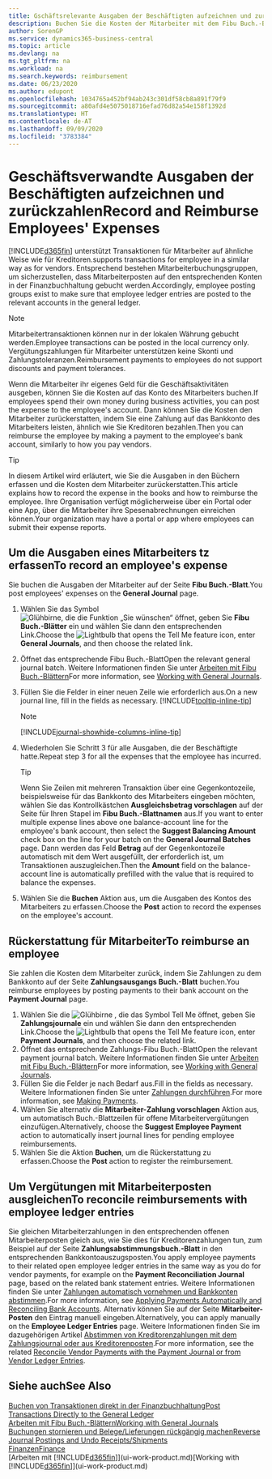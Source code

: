```yaml
---
title: Gschäftsrelevante Ausgaben der Beschäftigten aufzeichnen und zurückzahlen | Microsoft Docs
description: Buchen Sie die Kosten der Mitarbeiter mit dem Fibu Buch.-Blatt zu dem Konto und buchen Sie später die Zahlung an das Bankkonto des Mitarbeiters, dem die geschäftsverwandten Ausgaben zurückzuerstatten sind.
author: SorenGP
ms.service: dynamics365-business-central
ms.topic: article
ms.devlang: na
ms.tgt_pltfrm: na
ms.workload: na
ms.search.keywords: reimbursement
ms.date: 06/23/2020
ms.author: edupont
ms.openlocfilehash: 1034765a452bf94ab243c301df58cb8a891f79f9
ms.sourcegitcommit: a80afd4e5075018716efad76d82a54e158f1392d
ms.translationtype: HT
ms.contentlocale: de-AT
ms.lasthandoff: 09/09/2020
ms.locfileid: "3783384"
---
```

# <a name="record-and-reimburse-employees-expenses"></a><span data-ttu-id="0a0c2-103">Geschäftsverwandte Ausgaben der Beschäftigten aufzeichnen und zurückzahlen</span><span class="sxs-lookup"><span data-stu-id="0a0c2-103">Record and Reimburse Employees' Expenses</span></span>

[!INCLUDE[d365fin](includes/d365fin_md.md)] <span data-ttu-id="0a0c2-104">unterstützt Transaktionen für Mitarbeiter auf ähnliche Weise wie für Kreditoren.</span><span class="sxs-lookup"><span data-stu-id="0a0c2-104">supports transactions for employee in a similar way as for vendors.</span></span> <span data-ttu-id="0a0c2-105">Entsprechend bestehen Mitarbeiterbuchungsgruppen, um sicherzustellen, dass Mitarbeiterposten auf den entsprechenden Konten in der Finanzbuchhaltung gebucht werden.</span><span class="sxs-lookup"><span data-stu-id="0a0c2-105">Accordingly, employee posting groups exist to make sure that employee ledger entries are posted to the relevant accounts in the general ledger.</span></span>

> [!NOTE]  
> <span data-ttu-id="0a0c2-106">Mitarbeitertransaktionen können nur in der lokalen Währung gebucht werden.</span><span class="sxs-lookup"><span data-stu-id="0a0c2-106">Employee transactions can be posted in the local currency only.</span></span> <span data-ttu-id="0a0c2-107">Vergütungszahlungen für Mitarbeiter unterstützen keine Skonti und Zahlungstoleranzen.</span><span class="sxs-lookup"><span data-stu-id="0a0c2-107">Reimbursement payments to employees do not support discounts and payment tolerances.</span></span>

<span data-ttu-id="0a0c2-108">Wenn die Mitarbeiter ihr eigenes Geld für die Geschäftsaktivitäten ausgeben, können Sie die Kosten auf das Konto des Mitarbeiters buchen.</span><span class="sxs-lookup"><span data-stu-id="0a0c2-108">If employees spend their own money during business activities, you can post the expense to the employee's account.</span></span> <span data-ttu-id="0a0c2-109">Dann können Sie die Kosten den Mitarbeiter zurückerstatten, indem Sie eine Zahlung auf das  Bankkonto des Mitarbeiters leisten, ähnlich wie Sie Kreditoren bezahlen.</span><span class="sxs-lookup"><span data-stu-id="0a0c2-109">Then you can reimburse the employee by making a payment to the employee's bank account, similarly to how you pay vendors.</span></span>  

> [!TIP]
> <span data-ttu-id="0a0c2-110">In diesem Artikel wird erläutert, wie Sie die Ausgaben in den Büchern erfassen und die Kosten dem Mitarbeiter zurückerstatten.</span><span class="sxs-lookup"><span data-stu-id="0a0c2-110">This article explains how to record the expense in the books and how to reimburse the employee.</span></span> <span data-ttu-id="0a0c2-111">Ihre Organisation verfügt möglicherweise über ein Portal oder eine App, über die Mitarbeiter ihre Spesenabrechnungen einreichen können.</span><span class="sxs-lookup"><span data-stu-id="0a0c2-111">Your organization may have a portal or app where employees can submit their expense reports.</span></span>

## <a name="to-record-an-employees-expense"></a><span data-ttu-id="0a0c2-112">Um die Ausgaben eines Mitarbeiters tz erfassen</span><span class="sxs-lookup"><span data-stu-id="0a0c2-112">To record an employee's expense</span></span>
<span data-ttu-id="0a0c2-113">Sie buchen die Ausgaben der Mitarbeiter auf der Seite **Fibu Buch.-Blatt**.</span><span class="sxs-lookup"><span data-stu-id="0a0c2-113">You post employees' expenses on the **General Journal** page.</span></span>
1. <span data-ttu-id="0a0c2-114">Wählen Sie das Symbol ![Glühbirne, die die Funktion „Sie wünschen“ öffnet](media/ui-search/search_small.png "Tell Me-Funktion"), geben Sie **Fibu Buch.-Blätter** ein und wählen Sie dann den entsprechenden Link.</span><span class="sxs-lookup"><span data-stu-id="0a0c2-114">Choose the ![Lightbulb that opens the Tell Me feature](media/ui-search/search_small.png "Tell me what you want to do") icon, enter **General Journals**, and then choose the related link.</span></span>
2. <span data-ttu-id="0a0c2-115">Öffnet das entsprechende Fibu Buch.-Blatt</span><span class="sxs-lookup"><span data-stu-id="0a0c2-115">Open the relevant general journal batch.</span></span> <span data-ttu-id="0a0c2-116">Weitere Informationen finden Sie unter [Arbeiten mit Fibu Buch.-Blättern](ui-work-general-journals.md)</span><span class="sxs-lookup"><span data-stu-id="0a0c2-116">For more information, see [Working with General Journals](ui-work-general-journals.md).</span></span>
3. <span data-ttu-id="0a0c2-117">Füllen Sie die Felder in einer neuen Zeile wie erforderlich aus.</span><span class="sxs-lookup"><span data-stu-id="0a0c2-117">On a new journal line, fill in the fields as necessary.</span></span> [!INCLUDE[tooltip-inline-tip](includes/tooltip-inline-tip_md.md)]    

    > [!NOTE]
    > [!INCLUDE[journal-showhide-columns-inline-tip](includes/journal-showhide-columns-inline-tip.md)]
4. <span data-ttu-id="0a0c2-118">Wiederholen Sie Schritt 3 für alle Ausgaben, die der Beschäftigte hatte.</span><span class="sxs-lookup"><span data-stu-id="0a0c2-118">Repeat step 3 for all the expenses that the employee has incurred.</span></span>

    > [!TIP]  
    > <span data-ttu-id="0a0c2-119">Wenn Sie Zeilen mit mehreren Transaktion über eine Gegenkontozeile, beispielsweise für das Bankkonto des Mitarbeiters eingeben möchten, wählen Sie das Kontrollkästchen **Ausgleichsbetrag vorschlagen** auf der Seite für Ihren Stapel im **Fibu Buch.-Blattnamen** aus.</span><span class="sxs-lookup"><span data-stu-id="0a0c2-119">If you want to enter multiple expense lines above one balance-account line for the employee's bank account, then select the **Suggest Balancing Amount** check box on the line for your batch on the **General Journal Batches** page.</span></span> <span data-ttu-id="0a0c2-120">Dann werden das Feld **Betrag** auf der Gegenkontozeile automatisch mit dem Wert ausgefüllt, der erforderlich ist, um Transaktionen auszugleichen.</span><span class="sxs-lookup"><span data-stu-id="0a0c2-120">Then the **Amount** field on the balance-account line is automatically prefilled with the value that is required to balance the expenses.</span></span>
5. <span data-ttu-id="0a0c2-121">Wählen Sie die **Buchen** Aktion aus, um die Ausgaben des Kontos des Mitarbeiters zu erfassen.</span><span class="sxs-lookup"><span data-stu-id="0a0c2-121">Choose the **Post** action to record the expenses on the employee's account.</span></span>

## <a name="to-reimburse-an-employee"></a><span data-ttu-id="0a0c2-122">Rückerstattung für Mitarbeiter</span><span class="sxs-lookup"><span data-stu-id="0a0c2-122">To reimburse an employee</span></span>
<span data-ttu-id="0a0c2-123">Sie zahlen die Kosten dem Mitarbeiter zurück, indem Sie Zahlungen zu dem Bankkonto auf der Seite **Zahlungsausgangs Buch.-Blatt** buchen.</span><span class="sxs-lookup"><span data-stu-id="0a0c2-123">You reimburse employees by posting payments to their bank account on the **Payment Journal** page.</span></span>
1. <span data-ttu-id="0a0c2-124">Wählen Sie die ![Glühbirne , die das Symbol Tell Me öffnet](media/ui-search/search_small.png "Tell Me-Funktion"), geben Sie **Zahlungsjournale** ein und wählen Sie dann den entsprechenden Link.</span><span class="sxs-lookup"><span data-stu-id="0a0c2-124">Choose the ![Lightbulb that opens the Tell Me feature](media/ui-search/search_small.png "Tell me what you want to do") icon, enter **Payment Journals**, and then choose the related link.</span></span>
2. <span data-ttu-id="0a0c2-125">Öffnet das entsprechende Zahlungs-Fibu Buch.-Blatt</span><span class="sxs-lookup"><span data-stu-id="0a0c2-125">Open the relevant payment journal batch.</span></span> <span data-ttu-id="0a0c2-126">Weitere Informationen finden Sie unter [Arbeiten mit Fibu Buch.-Blättern](ui-work-general-journals.md)</span><span class="sxs-lookup"><span data-stu-id="0a0c2-126">For more information, see [Working with General Journals](ui-work-general-journals.md).</span></span>
3. <span data-ttu-id="0a0c2-127">Füllen Sie die Felder je nach Bedarf aus.</span><span class="sxs-lookup"><span data-stu-id="0a0c2-127">Fill in the fields as necessary.</span></span> <span data-ttu-id="0a0c2-128">Weitere Informationen finden Sie unter [Zahlungen durchführen](payables-make-payments.md).</span><span class="sxs-lookup"><span data-stu-id="0a0c2-128">For more information, see [Making Payments](payables-make-payments.md).</span></span>
4. <span data-ttu-id="0a0c2-129">Wählen Sie alternativ die **Mitarbeiter-Zahlung vorschlagen** Aktion aus, um automatisch Buch.-Blattzeilen für offene Mitarbeitervergütungen einzufügen.</span><span class="sxs-lookup"><span data-stu-id="0a0c2-129">Alternatively, choose the **Suggest Employee Payment** action to automatically insert journal lines for pending employee reimbursements.</span></span>
5. <span data-ttu-id="0a0c2-130">Wählen Sie die Aktion **Buchen**, um die Rückerstattung zu erfassen.</span><span class="sxs-lookup"><span data-stu-id="0a0c2-130">Choose the **Post** action to register the reimbursement.</span></span>  

## <a name="to-reconcile-reimbursements-with-employee-ledger-entries"></a><span data-ttu-id="0a0c2-131">Um Vergütungen mit Mitarbeiterposten ausgleichen</span><span class="sxs-lookup"><span data-stu-id="0a0c2-131">To reconcile reimbursements with employee ledger entries</span></span>
<span data-ttu-id="0a0c2-132">Sie gleichen Mitarbeiterzahlungen in den entsprechenden offenen Mitarbeiterposten gleich aus, wie Sie dies für Kreditorenzahlungen tun, zum Beispiel auf der Seite **Zahlungsabstimmungsbuch.-Blatt** in den entsprechenden Bankkontoauszugsposten.</span><span class="sxs-lookup"><span data-stu-id="0a0c2-132">You apply employee payments to their related open employee ledger entries in the same way as you do for vendor payments, for example on the **Payment Reconciliation Journal** page, based on the related bank statement entries.</span></span> <span data-ttu-id="0a0c2-133">Weitere Informationen finden Sie unter [Zahlungen automatisch vornehmen und Bankkonten abstimmen](receivables-apply-payments-auto-reconcile-bank-accounts.md).</span><span class="sxs-lookup"><span data-stu-id="0a0c2-133">For more information, see [Applying Payments Automatically and Reconciling Bank Accounts](receivables-apply-payments-auto-reconcile-bank-accounts.md).</span></span> <span data-ttu-id="0a0c2-134">Alternativ können Sie auf der Seite **Mitarbeiter-Posten** den Eintrag manuell eingeben.</span><span class="sxs-lookup"><span data-stu-id="0a0c2-134">Alternatively, you can apply manually on the **Employee Ledger Entries** page.</span></span> <span data-ttu-id="0a0c2-135">Weitere Informationen finden Sie im dazugehörigen Artikel [Abstimmen von Kreditorenzahlungen mit dem Zahlungsjournal oder aus Kreditorenposten](payables-how-apply-purchase-transactions-manually.md).</span><span class="sxs-lookup"><span data-stu-id="0a0c2-135">For more information, see the related [Reconcile Vendor Payments with the Payment Journal or from Vendor Ledger Entries](payables-how-apply-purchase-transactions-manually.md).</span></span>  

## <a name="see-also"></a><span data-ttu-id="0a0c2-136">Siehe auch</span><span class="sxs-lookup"><span data-stu-id="0a0c2-136">See Also</span></span>
[<span data-ttu-id="0a0c2-137">Buchen von Transaktionen direkt in der Finanzbuchhaltung</span><span class="sxs-lookup"><span data-stu-id="0a0c2-137">Post Transactions Directly to the General Ledger</span></span>](finance-how-post-transactions-directly.md)  
[<span data-ttu-id="0a0c2-138">Arbeiten mit Fibu Buch.-Blättern</span><span class="sxs-lookup"><span data-stu-id="0a0c2-138">Working with General Journals</span></span>](ui-work-general-journals.md)  
[<span data-ttu-id="0a0c2-139">Buchungen stornieren und Belege/Lieferungen rückgängig machen</span><span class="sxs-lookup"><span data-stu-id="0a0c2-139">Reverse Journal Postings and Undo Receipts/Shipments</span></span>](finance-how-reverse-journal-posting.md)  
[<span data-ttu-id="0a0c2-140">Finanzen</span><span class="sxs-lookup"><span data-stu-id="0a0c2-140">Finance</span></span>](finance.md)  
<span data-ttu-id="0a0c2-141">[Arbeiten mit [!INCLUDE[d365fin](includes/d365fin_md.md)]](ui-work-product.md)</span><span class="sxs-lookup"><span data-stu-id="0a0c2-141">[Working with [!INCLUDE[d365fin](includes/d365fin_md.md)]](ui-work-product.md)</span></span>  
